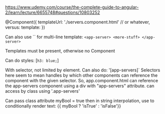 https://www.udemy.com/course/the-complete-guide-to-angular-2/learn/lecture/6655748#questions/10803252

@Component({
    templateUrl: './servers.component.html' // or whatever, versus:
    template: <app-server></app-server> <app-server></app-server>
})

Can also use `` for multi-line
template: `
<app-server>
<more-stuff>
</app-server>
`

Templates must be present, otherwise no Component

Can do styles: [`
h3: blue;
`]

With selector, not limited by element. Can also do: '[app-servers]`
 Selectors here seem to mean handles by which other components can reference the 
 component with the given selector. So, app.component.html can reference the app-servers
 component using a div with "app-servers" attribute.
 can access by class using '.app-servers'

Can pass class attribute myBool = true
then in string interpolation, use to conditionally render text: {{ myBool ? 'isTrue' : 'isFalse'}}